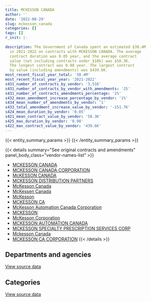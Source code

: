 ```yaml
---
title: MCKESSON CANADA
author: ''
date: '2022-08-29'
slug: mckesson_canada
categories: []
tags: []
r_init: |-
  
description: The Government of Canada spent an estimated $30.4M
  in 2021-2022 on contracts with MCKESSON CANADA. The average
  contract duration was 0.05 year, and the average contract
  value (not including contracts under $10k) was $58.3K.
  The longest contract was 0.98 year. The largest contract
  by value (including amendments) was $439.6K.
most_recent_fiscal_year_total: '30.4M'
most_recent_fiscal_year_year: '2021-2022'
s431_number_of_contracts_by_vendor: '3,516'
s431_number_of_contracts_by_vendor_with_amendments: '25'
s431_number_of_contracts_amendments_percentage: '1%'
s432_mean_amendment_increase_percentage_by_vendor: '1%'
s434_mean_number_of_amendments_by_vendor: '1'
s433_total_amendment_increase_value_by_vendor: '-151.7K'
s424_mean_duration_by_vendor: '0.05'
s421_mean_contract_value_by_vendor: '58.3K'
s425_max_duration_by_vendor: '0.98'
s422_max_contract_value_by_vendor: '439.6K'
---
```


<script src="/rmarkdown-libs/htmlwidgets/htmlwidgets.js"></script>
<link href="/rmarkdown-libs/datatables-css/datatables-crosstalk.css" rel="stylesheet" />
<script src="/rmarkdown-libs/datatables-binding/datatables.js"></script>
<script src="/rmarkdown-libs/jquery/jquery-3.6.0.min.js"></script>
<link href="/rmarkdown-libs/dt-core-bootstrap/css/dataTables.bootstrap.min.css" rel="stylesheet" />
<link href="/rmarkdown-libs/dt-core-bootstrap/css/dataTables.bootstrap.extra.css" rel="stylesheet" />
<script src="/rmarkdown-libs/dt-core-bootstrap/js/jquery.dataTables.min.js"></script>
<script src="/rmarkdown-libs/dt-core-bootstrap/js/dataTables.bootstrap.min.js"></script>
<link href="/rmarkdown-libs/crosstalk/css/crosstalk.min.css" rel="stylesheet" />
<script src="/rmarkdown-libs/crosstalk/js/crosstalk.min.js"></script>
<script src="/rmarkdown-libs/htmlwidgets/htmlwidgets.js"></script>
<link href="/rmarkdown-libs/datatables-css/datatables-crosstalk.css" rel="stylesheet" />
<script src="/rmarkdown-libs/datatables-binding/datatables.js"></script>
<script src="/rmarkdown-libs/jquery/jquery-3.6.0.min.js"></script>
<link href="/rmarkdown-libs/dt-core-bootstrap/css/dataTables.bootstrap.min.css" rel="stylesheet" />
<link href="/rmarkdown-libs/dt-core-bootstrap/css/dataTables.bootstrap.extra.css" rel="stylesheet" />
<script src="/rmarkdown-libs/dt-core-bootstrap/js/jquery.dataTables.min.js"></script>
<script src="/rmarkdown-libs/dt-core-bootstrap/js/dataTables.bootstrap.min.js"></script>
<link href="/rmarkdown-libs/crosstalk/css/crosstalk.min.css" rel="stylesheet" />
<script src="/rmarkdown-libs/crosstalk/js/crosstalk.min.js"></script>

{{< entity_summary_params >}}
{{< /entity_summary_params >}}

{{< details summary="See original contracts and amendments" panel_body_class="vendor-names-list" >}}
- [MCKESSON CANADA](https://search.open.canada.ca/en/ct/?sort=contract_value_f%20desc&page=1&search_text=%22MCKESSON%20CANADA%22)
- [MCKESSON CANADA CORPORATION](https://search.open.canada.ca/en/ct/?sort=contract_value_f%20desc&page=1&search_text=%22MCKESSON%20CANADA%20CORPORATION%22)
- [McKESSON CANADA](https://search.open.canada.ca/en/ct/?sort=contract_value_f%20desc&page=1&search_text=%22McKESSON%20CANADA%22)
- [MCKESSON DISTRIBUTION PARTNERS](https://search.open.canada.ca/en/ct/?sort=contract_value_f%20desc&page=1&search_text=%22MCKESSON%20DISTRIBUTION%20PARTNERS%22)
- [McKesson Canada](https://search.open.canada.ca/en/ct/?sort=contract_value_f%20desc&page=1&search_text=%22McKesson%20Canada%22)
- [McKessen Canada](https://search.open.canada.ca/en/ct/?sort=contract_value_f%20desc&page=1&search_text=%22McKessen%20Canada%22)
- [McKesson](https://search.open.canada.ca/en/ct/?sort=contract_value_f%20desc&page=1&search_text=%22McKesson%22)
- [MCKESSON CA](https://search.open.canada.ca/en/ct/?sort=contract_value_f%20desc&page=1&search_text=%22MCKESSON%20CA%22)
- [McKesson Automation Canada Corporation](https://search.open.canada.ca/en/ct/?sort=contract_value_f%20desc&page=1&search_text=%22McKesson%20Automation%20Canada%20Corporation%22)
- [MCKESSON](https://search.open.canada.ca/en/ct/?sort=contract_value_f%20desc&page=1&search_text=%22MCKESSON%22)
- [McKesson Corporation](https://search.open.canada.ca/en/ct/?sort=contract_value_f%20desc&page=1&search_text=%22McKesson%20Corporation%22)
- [MCKESSON AUTOMATION CANADA](https://search.open.canada.ca/en/ct/?sort=contract_value_f%20desc&page=1&search_text=%22MCKESSON%20AUTOMATION%20CANADA%22)
- [MCKESSON SPECIALTY PRESCRIPTION SERVICES CORP](https://search.open.canada.ca/en/ct/?sort=contract_value_f%20desc&page=1&search_text=%22MCKESSON%20SPECIALTY%20PRESCRIPTION%20SERVICES%20CORP%22)
- [Mckesson Canada](https://search.open.canada.ca/en/ct/?sort=contract_value_f%20desc&page=1&search_text=%22Mckesson%20Canada%22)
- [MCKESSON CA CORPORATION](https://search.open.canada.ca/en/ct/?sort=contract_value_f%20desc&page=1&search_text=%22MCKESSON%20CA%20CORPORATION%22)
{{< /details >}}

## Departments and agencies

<div id="htmlwidget-1" style="width:100%;height:auto;" class="datatables html-widget"></div>
<script type="application/json" data-for="htmlwidget-1">{"x":{"style":"bootstrap","filter":"none","vertical":false,"data":[["<a href=\"/departments/csc-scc/\">Correctional Service of Canada<\/a>","<a href=\"/departments/dnd-mdn/\">National Defence<\/a>","<a href=\"/departments/isc-sac/\">Indigenous Services Canada<\/a>","<a href=\"/departments/phac-aspc/\">Public Health Agency of Canada<\/a>"],[40485797.7,289933.47,null,392263.68],[41162853.32,455357.51,null,772688.35],[33737525.69,727321.39,2487418.19,null],[27892127.48,656350.52,1894324.57,null]],"container":"<table class=\"table table-striped table-hover row-border order-column display\">\n  <thead>\n    <tr>\n      <th>Department<\/th>\n      <th>2018-2019<\/th>\n      <th>2019-2020<\/th>\n      <th>2020-2021<\/th>\n      <th>2021-2022<\/th>\n    <\/tr>\n  <\/thead>\n<\/table>","options":{"order":[[4,"desc"]],"pageLength":10,"autoWidth":true,"columnDefs":[{"targets":1,"render":"function(data, type, row, meta) {\n    return type !== 'display' ? data : DTWidget.formatCurrency(data, \"$\", 2, 3, \",\", \".\", true, null);\n  }"},{"targets":2,"render":"function(data, type, row, meta) {\n    return type !== 'display' ? data : DTWidget.formatCurrency(data, \"$\", 2, 3, \",\", \".\", true, null);\n  }"},{"targets":3,"render":"function(data, type, row, meta) {\n    return type !== 'display' ? data : DTWidget.formatCurrency(data, \"$\", 2, 3, \",\", \".\", true, null);\n  }"},{"targets":4,"render":"function(data, type, row, meta) {\n    return type !== 'display' ? data : DTWidget.formatCurrency(data, \"$\", 2, 3, \",\", \".\", true, null);\n  }"},{"width":"16%","targets":[1,2,3,4]},{"className":"dt-right","targets":[1,2,3,4]}],"orderClasses":false}},"evals":["options.columnDefs.0.render","options.columnDefs.1.render","options.columnDefs.2.render","options.columnDefs.3.render"],"jsHooks":[]}</script>
<p class="text-right">
<a href="https://github.com/GoC-Spending/contracts-data/tree/main/data/out/vendors/mckesson_canada/summary_by_fiscal_year_by_department.csv" class="source-data-link btn btn-link">View source data</a>
</p>

## Categories

<div id="htmlwidget-2" style="width:100%;height:auto;" class="datatables html-widget"></div>
<script type="application/json" data-for="htmlwidget-2">{"x":{"style":"bootstrap","filter":"none","vertical":false,"data":[["<a href=\"/categories/medical/\">Medical<\/a>","<a href=\"/categories/industrial_products_and_services/\">Industrial products and services<\/a>"],[41140694.85,27300],[42365899.19,24999.99],[36952265.26,null],[30442802.56,null]],"container":"<table class=\"table table-striped table-hover row-border order-column display\">\n  <thead>\n    <tr>\n      <th>Category<\/th>\n      <th>2018-2019<\/th>\n      <th>2019-2020<\/th>\n      <th>2020-2021<\/th>\n      <th>2021-2022<\/th>\n    <\/tr>\n  <\/thead>\n<\/table>","options":{"order":[[4,"desc"]],"dom":"t","pageLength":30,"autoWidth":true,"columnDefs":[{"targets":1,"render":"function(data, type, row, meta) {\n    return type !== 'display' ? data : DTWidget.formatCurrency(data, \"$\", 2, 3, \",\", \".\", true, null);\n  }"},{"targets":2,"render":"function(data, type, row, meta) {\n    return type !== 'display' ? data : DTWidget.formatCurrency(data, \"$\", 2, 3, \",\", \".\", true, null);\n  }"},{"targets":3,"render":"function(data, type, row, meta) {\n    return type !== 'display' ? data : DTWidget.formatCurrency(data, \"$\", 2, 3, \",\", \".\", true, null);\n  }"},{"targets":4,"render":"function(data, type, row, meta) {\n    return type !== 'display' ? data : DTWidget.formatCurrency(data, \"$\", 2, 3, \",\", \".\", true, null);\n  }"},{"width":"16%","targets":[1,2,3,4]},{"className":"dt-right","targets":[1,2,3,4]}],"orderClasses":false,"lengthMenu":[10,25,30,50,100]}},"evals":["options.columnDefs.0.render","options.columnDefs.1.render","options.columnDefs.2.render","options.columnDefs.3.render"],"jsHooks":[]}</script>
<p class="text-right">
<a href="https://github.com/GoC-Spending/contracts-data/tree/main/data/out/vendors/mckesson_canada/summary_by_fiscal_year_by_category.csv" class="source-data-link btn btn-link">View source data</a>
</p>
